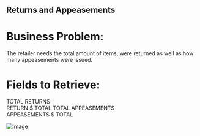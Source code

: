 ## Returns and Appeasements
# Business Problem:  
The retailer needs the total amount of items, were returned as well as how many appeasements were issued.    
# Fields to Retrieve:  
TOTAL RETURNS  
RETURN $ TOTAL
TOTAL APPEASEMENTS  
APPEASEMENTS $ TOTAL  

 ![image](https://github.com/user-attachments/assets/9cd1a5f3-b735-4ff5-b5e8-e7704039abc6)
